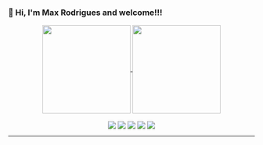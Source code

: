 ### 👋 Hi, I'm Max Rodrigues and welcome!!!

<p align="center">
  <a href="https://github.com/maxrodrigues">
    <img align="center" height="180em" src="https://github-readme-stats.vercel.app/api?username=maxrodrigues&count_private=true&show_icons=true&theme=merko">
  </a>
  <a href="https://github.com/maxrodrigues">
    <img align="center" height="180em" src="https://github-readme-stats.vercel.app/api/top-langs/?username=maxrodrigues&layout=compact&theme=merko&hide=css">
  </a>
</p>
  
<p align="center">
  <img align="center" src="https://img.shields.io/badge/WhatsApp-25D366?style=for-the-badge&logo=whatsapp&logoColor=white">
  <img align="center" src="https://img.shields.io/badge/Gmail-D14836?style=for-the-badge&logo=gmail&logoColor=white">
  <img align="center" src="https://img.shields.io/badge/Instagram-E4405F?style=for-the-badge&logo=instagram&logoColor=white">
  <img align="center" src="https://img.shields.io/badge/Twitter-1DA1F2?style=for-the-badge&logo=twitter&logoColor=white">
  <img align="center" src="https://img.shields.io/badge/LinkedIn-0077B5?style=for-the-badge&logo=linkedin&logoColor=white">
</p>

---



<!--
**maxrodrigues/maxrodrigues** is a ✨ _special_ ✨ repository because its `README.md` (this file) appears on your GitHub profile.

Here are some ideas to get you started:

<p>
  <img width="50" src="https://github.com/devicons/devicon/blob/master/icons/php/php-plain.svg">
</p>

- 🔭 I’m currently working on ...
- 🌱 I’m currently learning ...
- 👯 I’m looking to collaborate on ...
- 🤔 I’m looking for help with ...
- 💬 Ask me about ...
- 📫 How to reach me: ...
- 😄 Pronouns: ...
- ⚡ Fun fact: ...
-->
